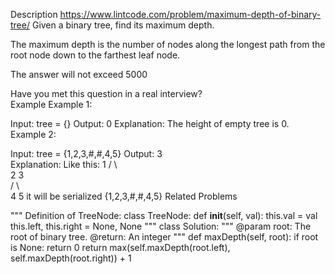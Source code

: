 Description
https://www.lintcode.com/problem/maximum-depth-of-binary-tree/
Given a binary tree, find its maximum depth.

The maximum depth is the number of nodes along the longest path from the root node down to the farthest leaf node.

The answer will not exceed 5000

Have you met this question in a real interview?  
Example
Example 1:

Input: tree = {}
Output: 0
Explanation: The height of empty tree is 0.
Example 2:

Input: tree = {1,2,3,#,#,4,5}
Output: 3	
Explanation: Like this:
   1
  / \                
 2   3                
    / \                
   4   5
it will be serialized {1,2,3,#,#,4,5}
Related Problems

"""
Definition of TreeNode:
class TreeNode:
    def __init__(self, val):
        this.val = val
        this.left, this.right = None, None
"""
class Solution:
    """
    @param root: The root of binary tree.
    @return: An integer
    """ 
    def maxDepth(self, root):
        if root is None:
            return 0
        return max(self.maxDepth(root.left), self.maxDepth(root.right)) + 1
